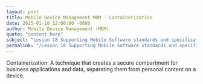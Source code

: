 ```yaml
---
layout: post
title: Mobile Device Management MDM - Containerization
date: 2025-01-10 12:00:00 -0000
author: Mobile Device Management (MDM)
quote: "content here"
subject: "Lesson 18 Supporting Mobile Software standards and specifications"
permalink: "/Lesson 18 Supporting Mobile Software standards and specifications/Mobile Device Management (MDM)/Mobile Device Management MDM - Containerization"
---
```


Containerization: A technique that creates a secure compartment for business applications and data, separating them from personal content on a device.
